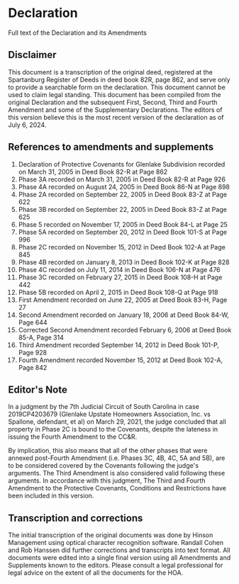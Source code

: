 # Declaration
Full text of the Declaration and its Amendments

## Disclaimer 
This document is a transcription of the original deed, registered at the Spartanburg Register of Deeds in deed book 82R, page 862, and serve only to provide a searchable form on the declaration. This document cannot be used to claim legal standing. This document has been compiled from the original Declaration and the subsequent First, Second, Third and Fourth Amendment and some of the Supplementary Declarations. The editors of this version believe this is the most recent version of the declaration as of July 6, 2024.

## References to amendments and supplements
<ol>
  <li>Declaration of Protective Covenants for Glenlake Subdivision recorded on March 31, 2005 in Deed Book 82-R at Page 862</li>
  <li>Phase 3A recorded on March 31, 2005 in Deed Book 82-R at Page 926</li>
  <li>Phase 4A recorded on August 24, 2005 in Deed Book 86-N at Page 898</li>
  <li>Phase 2A recorded on September 22, 2005 in Deed Book 83-Z at Page 622</li>
  <li>Phase 3B recorded on September 22, 2005 in Deed Book 83-Z at Page 625</li>
  <li>Phase 5 recorded on November 17, 2005 in Deed Book 84-L at Page 25</li>
  <li>Phase 5A recorded on September 20, 2012 in Deed Book 101-S at Page 996</li>
  <li>Phase 2C recorded on November 15, 2012 in Deed Book 102-A at Page 845</li>
  <li>Phase 4B recorded on January 8, 2013 in Deed Book 102-K at Page 828</li>
  <li>Phase 4C recorded on July 11, 2014 in Deed Book 106-N at Page 476</li>
  <li>Phase 3C recorded on February 27, 2015 in Deed Book 108-H at Page 442</li>
  <li>Phase 5B recorded on April 2, 2015 in Deed Book 108-Q at Page 918</li>
  <li>First Amendment recorded on June 22, 2005 at Deed Book 83-H, Page 27</li>
  <li>Second Amendment recorded on January 18, 2006 at Deed Book 84-W, Page 644</li>
  <li>Corrected Second Amendment recorded February 6, 2006 at Deed Book 85-A, Page 314</li>
  <li>Third Amendment recorded September 14, 2012 in Deed Book 101-P, Page 928</li>
  <li>Fourth Amendment recorded November 15, 2012 at Deed Book 102-A, Page 842</li>
</ol>

## Editor's Note
In a judgment by the 7th Judicial Circuit of South Carolina in case 2019CP4203679 (Glenlake Upstate Homeowners Association, Inc. vs Spallone, defendant, et al) on March 29, 2021, the judge concluded that all property in Phase 2C is bound to the Covenants, despite the lateness in issuing the Fourth Amendment to the CC&R.

By implication, this also means that all of the other phases that were annexed post-Fourth Amendment (i.e. Phases 3C, 4B, 4C, 5A and 5B), are to be considered covered by the Covenants following the judge's arguments. The Third Amendment is also considered valid following these arguments. In accordance with this judgment, The Third and Fourth Amendment to the Protective Covenants, Conditions and Restrictions have been included in this version.

## Transcription and corrections
The initial transcription of the original documents was done by Hinson Management using optical character recognition software. Randall Cohen and Rob Hanssen did further corrections and transcripts into text format. All documents were edited into a single final version using all Amendments and Supplements known to the editors. Please consult a legal professional for legal advice on the extent of all the documents for the HOA.
